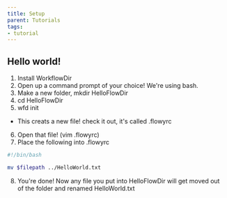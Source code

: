 ```yaml
---
title: Setup
parent: Tutorials
tags:
- tutorial
---
```


## Hello world!

1. Install WorkflowDir
2. Open up a command prompt of your choice! We're using bash.
3. Make a new folder, mkdir HelloFlowDir
4. cd HelloFlowDir
5. wfd init
  * This creats a new file! check it out, it's called .flowyrc
6. Open that file! (vim .flowyrc)
7. Place the following into .flowyrc

```bash
#!/bin/bash

mv $filepath ../HelloWorld.txt
```

8. You're done! Now any file you put into HelloFlowDir will get moved out of the folder and renamed HelloWorld.txt
